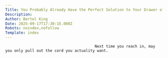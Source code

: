 ```yaml
---
Title: You Probably Already Have the Perfect Solution to Your Drawer of Tangled Cables
Description: 
Author: Bertel King
Date: 2025-09-17T17:30:15.000Z
Robots: noindex,nofollow
Template: index
---
```


                                            Next time you reach in, may you only pull out the cord you actuality want. 
                                        